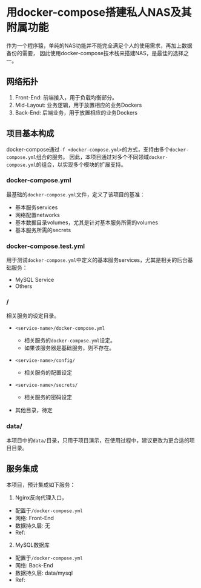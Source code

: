 用docker-compose搭建私人NAS及其附属功能
=================================================
作为一个程序猿，单纯的NAS功能并不能完全满足个人的使用需求，再加上数据备份的需要，
因此使用docker-compose技术栈来搭建NAS，是最佳的选择之一。


网络拓扑
-------------------------------------------------
1. Front-End: 前端接入，用于负载均衡部分。
2. Mid-Layout: 业务逻辑，用于放置相应的业务Dockers
3. Back-End: 后端业务，用于放置相应的业务Dockers


项目基本构成
-------------------------------------------------
docker-compose通过`-f <docker-compose.yml>`的方式，支持由多个`docker-compose.yml`组合的服务。
因此，本项目通过对多个不同领域`docker-compose.yml`的组合，以实现多个模块的扩展支持。

### docker-compose.yml
最基础的`docker-compose.yml`文件，定义了该项目的基准：
+ 基本服务services
+ 网络配置networks
+ 基本数据目录volumes，尤其是针对基本服务所需的volumes
+ 基本服务所需的secrets

### docker-compose.test.yml
用于测试`docker-compose.yml`中定义的基本服务services，尤其是相关的后台基础服务：
+ MySQL Service
+ Others

### <service-name>/
相关服务的设定目录。

+ `<service-name>/docker-compose.yml`
  - 相关服务的`docker-compose.yml`设定。
  - 如果该服务器是基础服务，则不存在。

+ `<service-name>/config/`
  - 相关服务的配置设定

+ `<service-name>/secrets/`
  - 相关服务的密码设定

+ 其他目录，待定

### data/
本项目中的`data/`目录，只用于项目演示，在使用过程中，建议更改为更合适的项目目录。


服务集成
-------------------------------------------------
本项目，预计集成如下服务：

1. Nginx反向代理入口，
  - 配置于`/docker-compose.yml`
  - 网络: Front-End
  - 数据持久层: 无
  - Ref: 
2. MySQL数据库
  - 配置于`/docker-compose.yml`
  - 网络: Back-End
  - 数据持久层: data/mysql
  - Ref: 

